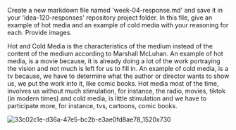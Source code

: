 Create a new markdown file named 'week-04-response.md' and save it in your 'idea-120-responses' repository project folder. 
In this file, give an example of hot media and an example of cold media with your reasoning for each. Provide images. 

Hot and Cold Media is the characteristics of the medium instead of the content of the medium according to Marshall McLuhan. 
An example of hot media, is a movie because, it is already doing a lot of the work portraying the vision and not much is left for us to fill in. 
An example of cold media, is a tv because, we have to determine what the author or director wants to show us, we put the work into it, like comic books. 
Hot media most of the time, involves us without much stimulation, for instance, the radio, movies, tiktok (in modern times) and cold media, is little stimulation and 
we have to participate more, for instance, tvs, cartoons, comic books. 

![33c02c1e-d36a-47e5-bc2b-e3ae0fd8ae78_1520x730](https://github.com/sammybayar/idea-120-responses-sammybayar/assets/156108439/42698354-ca12-4aff-b2de-020117743ca4)
